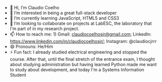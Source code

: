 - 👋 Hi, I’m Claudio Coelho
- 👀 I’m interested in being a great full-stack developer
- 🌱 I’m currently learning JavaScript, HTML5 and CSS3
- 🧠 I’m looking to collaborate on projects at LabESC, the laboratory that I'm part of in my research project.
- 📫 How to reach me: 1) Gmail: claudiocoelhosjr@gmail.com; LinkedIn: https://www.linkedin.com/in/claudiocoelhosjr/; Instagram: @claudiocjrrr
- 😄 Pronouns: He/Him
- ⚡ Fun fact: I already studied electrical engineering and stopped the course. After that, until the final stretch of the entrance exam, I thought about studying administration but having learned Python made me want to study about development, and today I'm a Systems Information Student

<!---
claudiocoelhojr/claudiocoelhojr is a ✨ special ✨ repository because its `README.md` (this file) appears on your GitHub profile.
You can click the Preview link to take a look at your changes.
--->
